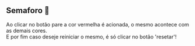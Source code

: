 <h2>Semaforo 🚦</h2>

<p>
	Ao clicar no botão pare a cor vermelha é acionada, o mesmo acontece com as demais cores.
	<br/>
	E por fim caso deseje reiniciar o mesmo, é só clicar no botão 'resetar'!
</p>
